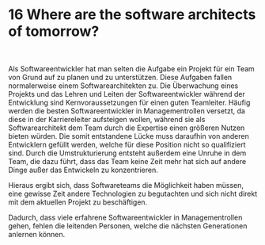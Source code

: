 16 Where are the software architects of tomorrow?
=================================================

 

Als Softwareentwickler hat man selten die Aufgabe ein Projekt für ein Team von
Grund auf zu planen und zu unterstützen. Diese Aufgaben fallen normalerweise
einem Softwarearchitekten zu. Die Überwachung eines Projekts und das Lehren und
Leiten der Softwareentwickler während der Entwicklung sind Kernvoraussetzungen
für einen guten Teamleiter. Häufig werden die besten Softwareentwickler in
Managementrollen versetzt, da diese in der Karriereleiter aufsteigen wollen,
während sie als Softwarearchitekt dem Team durch die Expertise einen größeren
Nutzen bieten würden. Die somit entstandene Lücke muss daraufhin von anderen
Entwicklern gefüllt werden, welche für diese Position nicht so qualifiziert
sind. Durch die Umstrukturierung entsteht außerdem eine Unruhe in dem Team, die
dazu führt, dass das Team keine Zeit mehr hat sich auf andere Dinge außer das
Entwickeln zu konzentrieren.

Hieraus ergibt sich, dass Softwareteams die Möglichkeit haben müssen, eine
gewisse Zeit andere Technologien zu begutachten und sich nicht direkt mit dem
aktuellen Projekt zu beschäftigen.

Dadurch, dass viele erfahrene Softwareentwickler in Managementrollen gehen,
fehlen die leitenden Personen, welche die nächsten Generationen anlernen können.
